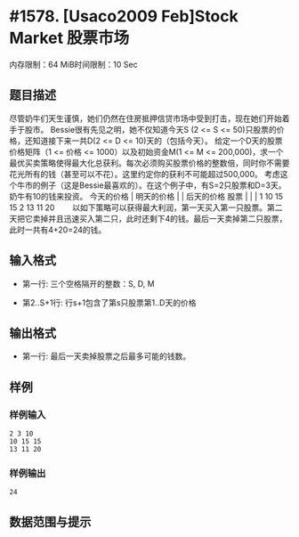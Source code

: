 # #1578. [Usaco2009 Feb]Stock Market 股票市场

内存限制：64 MiB时间限制：10 Sec

## 题目描述

尽管奶牛们天生谨慎，她们仍然在住房抵押信贷市场中受到打击，现在她们开始着手于股市。 Bessie很有先见之明，她不仅知道今天S (2 <= S <= 50)只股票的价格，还知道接下来一共D(2 <= D <= 10)天的（包括今天）。 给定一个D天的股票价格矩阵（1 <= 价格 <= 1000）以及初始资金M(1 <= M <= 200,000)，求一个最优买卖策略使得最大化总获利。每次必须购买股票价格的整数倍，同时你不需要花光所有的钱（甚至可以不花）。这里约定你的获利不可能超过500,000。 考虑这个牛市的例子（这是Bessie最喜欢的）。在这个例子中，有S=2只股票和D=3天。奶牛有10的钱来投资。 今天的价格 | 明天的价格 | | 后天的价格 股票 | | | 1 10 15 15 2 13 11 20 　　以如下策略可以获得最大利润，第一天买入第一只股票。第二天把它卖掉并且迅速买入第二只，此时还剩下4的钱。最后一天卖掉第二只股票，此时一共有4+20=24的钱。 

## 输入格式

* 第一行: 三个空格隔开的整数：S, D, M 

* 第2..S+1行: 行s+1包含了第s只股票第1..D天的价格 

## 输出格式

* 第一行: 最后一天卖掉股票之后最多可能的钱数。 

## 样例

### 样例输入

    
    2 3 10
    10 15 15
    13 11 20
    
    
    

### 样例输出

    
    24
    

## 数据范围与提示
